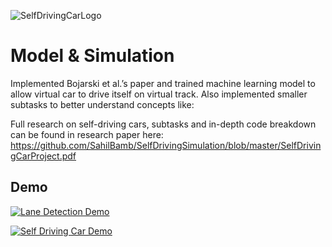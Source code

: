 
![SelfDrivingCarLogo](https://user-images.githubusercontent.com/42818731/181619254-5099382b-7b67-4a0c-8fee-03d2c00cb8fc.jpeg)


# Model & Simulation

Implemented Bojarski et al.’s paper and trained machine learning model to allow virtual car to drive itself on virtual track.
Also implemented smaller subtasks to better understand concepts like: 

Full research on self-driving cars, subtasks and in-depth code breakdown can be found in research paper here:
https://github.com/SahilBamb/SelfDrivingSimulation/blob/master/SelfDrivingCarProject.pdf



## Demo

[![Lane Detection Demo](https://res.cloudinary.com/marcomontalbano/image/upload/v1659036267/video_to_markdown/images/youtube---uvfwzin-FI-c05b58ac6eb4c4700831b2b3070cd403.jpg)](https://youtu.be/-uvfwzin-FI "Lane Detection Demo")

[![Self Driving Car Demo](https://res.cloudinary.com/marcomontalbano/image/upload/v1659036277/video_to_markdown/images/youtube--_4MO0vorz0g-c05b58ac6eb4c4700831b2b3070cd403.jpg)](https://youtu.be/_4MO0vorz0g "Self Driving Car Demo")
